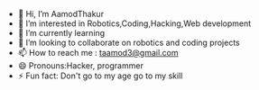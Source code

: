 - 👋 Hi, I’m AamodThakur
- 👀 I’m interested in Robotics,Coding,Hacking,Web development
- 🌱 I’m currently learning 
- 💞️ I’m looking to collaborate on robotics and coding projects
- 📫 How to reach me : taamod3@gmail.com
- 😄 Pronouns:Hacker, programmer
- ⚡ Fun fact: Don't go to my age go to my skill

<!---
AamodThakur4/AamodThakur4 is a ✨ special ✨ repository because its `README.md` (this file) appears on your GitHub profile.
You can click the Preview link to take a look at your changes.
--->
